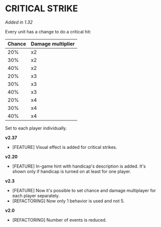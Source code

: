 # CRITICAL STRIKE

*Added in 1.32*

Every unit has a change to do a critical hit:

| Chance | Damage multiplier |
|-------------|-----------------|
| 20% | х2 |
| 30% | х2 |
| 40% | х2 |
| 20% | х3 | 
| 30% | х3 |
| 40% | х3 |
| 20% | х4 |
| 30% | х4 |
| 40% | х4 |

Set to each player individually.

**v2.37**

* [FEATURE] Visual effect is added for critical strikes.

**v2.20**

* [FEATURE] In-game hint with handicap's description is added. It's shown only if handicap is turned on at least for one player.

**v2.3**

* [FEATURE]	Now it's possible to set chance and damage multiplayer for each player separately.
* [REFACTORING]	Now only 1 behavior is used and not 5.

**v2.0**

* [REFACTORING] Number of events is reduced.

